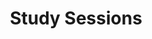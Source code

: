 ---
title: Study Sessions
menu:
  sidebar:
    name: Study Sessions
    identifier: Study Sessions
    weight: 50
---